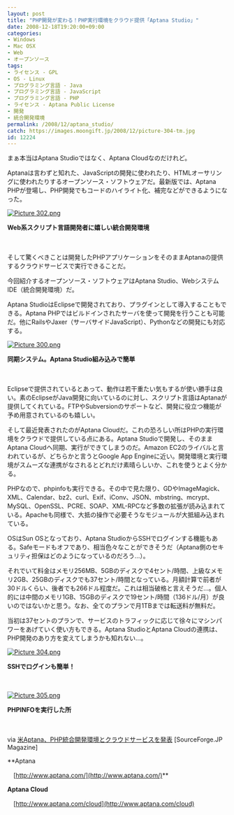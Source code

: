 ```yaml
---
layout: post
title: "PHP開発が変わる！PHP実行環境をクラウド提供「Aptana Studio」"
date: 2008-12-18T19:20:00+09:00
categories:
- Windows
- Mac OSX
- Web
- オープンソース
tags: 
- ライセンス - GPL
- OS - Linux
- プログラミング言語 - Java
- プログラミング言語 - JavaScript
- プログラミング言語 - PHP
- ライセンス - Aptana Public License
- 開発
- 統合開発環境
permalink: /2008/12/aptana_studio/
catch: https://images.moongift.jp/2008/12/picture-304-tm.jpg
id: 12224
---
```

まぁ本当はAptana Studioではなく、Aptana Cloudなのだけれど。

  

Aptanaは言わずと知れた、JavaScriptの開発に使われたり、HTMLオーサリングに使われたりするオープンソース・ソフトウェアだ。最新版では、Aptana PHPが登場し、PHP開発でもコードのハイライト化、補完などができるようになった。

  

[![Picture 302.png](https://images.moongift.jp/2008/12/picture-302-tm.jpg)](https://images.moongift.jp/2008/12/picture-302.png)  
  
**Web系スクリプト言語開発者に嬉しい統合開発環境**

  

　

  

そして驚くべきことは開発したPHPアプリケーションをそのままAptanaの提供するクラウドサービスで実行できることだ。

  

今回紹介するオープンソース・ソフトウェアはAptana Studio、WebシステムIDE（統合開発環境）だ。

  
<!--more-->

Aptana StudioはEclipseで開発されており、プラグインとして導入することもできる。Aptana PHPではビルドインされたサーバを使って開発を行うことも可能だ。他にRailsやJaxer（サーバサイドJavaScript）、Pythonなどの開発にも対応する。

  

[![Picture 300.png](https://images.moongift.jp/2008/12/picture-300-tm.jpg)](https://images.moongift.jp/2008/12/picture-300.png)  
  
**同期システム。Aptana Studio組み込みで簡単**

  

　

  

Eclipseで提供されているとあって、動作は若干重たい気もするが使い勝手は良い。素のEclipseがJava開発に向いているのに対し、スクリプト言語はAptanaが提供してくれている。FTPやSubversionのサポートなど、開発に役立つ機能が予め用意されているのも嬉しい。

  

そして最近発表されたのがAptana Cloudだ。これの恐ろしい所はPHPの実行環境をクラウドで提供している点にある。Aptana Studioで開発し、そのままAptana Cloudへ同期、実行ができてしまうのだ。Amazon EC2のライバルと言われているが、どちらかと言うとGoogle App Engineに近い。開発環境と実行環境がスムーズな連携がなされるとどれだけ素晴らしいか、これを使うとよく分かる。

  

PHPなので、phpinfoも実行できる。その中で見た限り、GDやImageMagick、XML、Calendar、bz2、curl、Exif、iConv、JSON、mbstring、mcrypt、MySQL、OpenSSL、PCRE、SOAP、XML-RPCなど多数の拡張が読み込まれている。Apacheも同様で、大抵の操作で必要そうなモジュールが大抵組み込まれている。

  

OSはSun OSとなっており、Aptana StudioからSSHでログインする機能もある。Safeモードもオフであり、相当色々なことができそうだ（Aptana側のセキュリティ担保はどのようになっているのだろう…）。

  

それでいて料金はメモリ256MB、5GBのディスクで4セント/時間、上級なメモリ2GB、25GBのディスクでも37セント/時間となっている。月額計算で前者が30ドルくらい、後者でも266ドル程度だ。これは相当破格と言えそうだ…。個人的には中間のメモリ1GB、15GBのディスクで19セント/時間（136ドル/月）が良いのではないかと思う。なお、全てのプランで月1TBまでは転送料が無料だ。

  

当初は37セントのプランで、サービスのトラフィックに応じて徐々にマシンパワーをあげていく使い方もできる。Aptana StudioとAptana Cloudの連携は、PHP開発のあり方を変えてしまうかも知れない…。

  

[![Picture 304.png](https://images.moongift.jp/2008/12/picture-304-tm.jpg)](https://images.moongift.jp/2008/12/picture-304.png)  
  
**SSHでログインも簡単！**

  

　

  

[![Picture 305.png](https://images.moongift.jp/2008/12/picture-305-tm.jpg)](https://images.moongift.jp/2008/12/picture-305.png)  
  
**PHPINFOを実行した所**

  

　

  

via [米Aptana、PHP統合開発環境とクラウドサービスを発表](http://sourceforge.jp/magazine/08/12/17/0450245) [SourceForge.JP Magazine]

  

**Aptana  
  
　[http://www.aptana.com/](http://www.aptana.com/)**

  

**Aptana Cloud**  
  
　[http://www.aptana.com/cloud](http://www.aptana.com/cloud)

  
